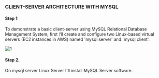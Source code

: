 
### CLIENT-SERVER ARCHITECTURE WITH MYSQL


#### Step 1

To demonstrate a basic client-server using MySQL Relational Database Management System, first I'll create and configure two Linux-based virtual servers 
(EC2 instances in AWS) named 'mysql server' and 'mysql client'.


![1](https://user-images.githubusercontent.com/93729559/164702833-79398d4c-9c0b-40f7-b59d-6523d7339322.png)


#### Step 2.

On mysql server Linux Server I'll install MySQL Server software.




